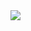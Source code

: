 <img src="https://capsule-render.vercel.app/api?type=wave&color=#CDE6F2&height=300&section=header&text=capsule%20render&fontSize=90" />

<!--
**98pej11/98pej11** is a ✨ _special_ ✨ repository because its `README.md` (this file) appears on your GitHub profile.

Here are some ideas to get you started:

- 🔭 I’m currently working on ...
- 🌱 I’m currently learning ...
- 👯 I’m looking to collaborate on ...
- 🤔 I’m looking for help with ...
- 💬 Ask me about ...
- 📫 How to reach me: ...
- 😄 Pronouns: ...
- ⚡ Fun fact: ...
-->
